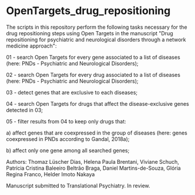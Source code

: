 # OpenTargets_drug_repositioning
The scripts in this repository perform the following tasks necessary for the drug repositioning steps using Open Targets in the manuscript "Drug repositioning for psychiatric and neurological disorders through a network medicine approach":

01 - search Open Targets for every gene associated to a list of diseases (here: PNDs - Psychiatric and Neurological Disorders);

02 - search Open Targets for every drug associated to a list of diseases (here: PNDs - Psychiatric and Neurological Disorders);

03 - detect genes that are exclusive to each diseases;

04 - search Open Targets for drugs that affect the disease-exclusive genes detected in 03;

05 - filter results from 04 to keep only drugs that:

a) affect genes that are coexpressed in the group of diseases (here: genes coexpressed in PNDs according to Gandal, 2018a);

b) affect only one gene among all searched genes;
      
Authors:
Thomaz Lüscher Dias, Helena Paula Brentani, Viviane Schuch, Patrícia Cristina Baleeiro Beltrão Braga, Daniel Martins-de-Souza, Glória Regina Franco, Helder Imoto Nakaya

Manuscript submitted to Translational Psychiatry. In review.
